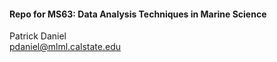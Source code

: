 #### Repo for MS63: Data Analysis Techniques in Marine Science
Patrick Daniel <br>
pdaniel@mlml.calstate.edu<br>